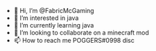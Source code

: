- 👋 Hi, I’m @FabricMcGaming
- 👀 I’m interested in java
- 🌱 I’m currently learning java
- 💞️ I’m looking to collaborate on a minecraft mod
- 📫 How to reach me POGGERS#0998 disc

<!---
FabricMcGaming/FabricMcGaming is a ✨ special ✨ repository because its `README.md` (this file) appears on your GitHub profile.
You can click the Preview link to take a look at your changes.
--->

